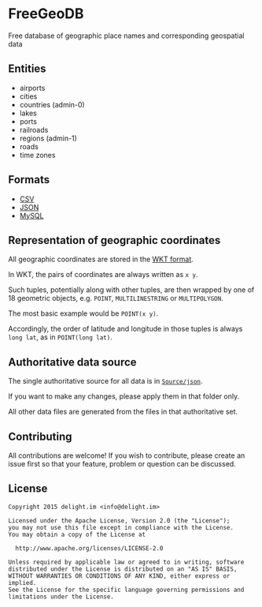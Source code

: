 # FreeGeoDB

Free database of geographic place names and corresponding geospatial data

## Entities

 * airports
 * cities
 * countries (admin-0)
 * lakes
 * ports
 * railroads
 * regions (admin-1)
 * roads
 * time zones

## Formats

 * [CSV](Distribution/CSV/)
 * [JSON](Distribution/JSON/)
 * [MySQL](Distribution/MySQL/)

## Representation of geographic coordinates

All geographic coordinates are stored in the [WKT format](https://en.wikipedia.org/wiki/Well-known_text).

In WKT, the pairs of coordinates are always written as `x y`.

Such tuples, potentially along with other tuples, are then wrapped by one of 18 geometric objects, e.g. `POINT`, `MULTILINESTRING` or `MULTIPOLYGON`.

The most basic example would be `POINT(x y)`.

Accordingly, the order of latitude and longitude in those tuples is always `long lat`, as in `POINT(long lat)`.

## Authoritative data source

The single authoritative source for all data is in [`Source/json`](Source/json).

If you want to make any changes, please apply them in that folder only.

All other data files are generated from the files in that authoritative set.

## Contributing

All contributions are welcome! If you wish to contribute, please create an issue first so that your feature, problem or question can be discussed.

## License

```
Copyright 2015 delight.im <info@delight.im>

Licensed under the Apache License, Version 2.0 (the "License");
you may not use this file except in compliance with the License.
You may obtain a copy of the License at

  http://www.apache.org/licenses/LICENSE-2.0

Unless required by applicable law or agreed to in writing, software
distributed under the License is distributed on an "AS IS" BASIS,
WITHOUT WARRANTIES OR CONDITIONS OF ANY KIND, either express or implied.
See the License for the specific language governing permissions and
limitations under the License.
```
